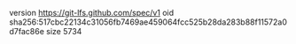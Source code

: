 version https://git-lfs.github.com/spec/v1
oid sha256:517cbc22134c31056fb7469ae459064fcc525b28da283b88f11572a0d7fac86e
size 5734
